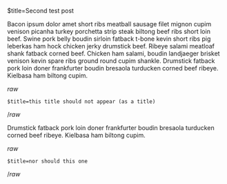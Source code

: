 $title=Second test post

Bacon ipsum dolor amet short ribs meatball sausage filet mignon cupim venison picanha turkey porchetta strip steak biltong beef ribs short loin beef. Swine pork belly boudin sirloin fatback t-bone kevin short ribs pig leberkas ham hock chicken jerky drumstick beef. Ribeye salami meatloaf shank fatback corned beef. Chicken ham salami, boudin landjaeger brisket venison kevin spare ribs ground round cupim shankle. Drumstick fatback pork loin doner frankfurter boudin bresaola turducken corned beef ribeye. Kielbasa ham biltong cupim.

$raw$

    $title=this title should not appear (as a title)

$/raw$

Drumstick fatback pork loin doner frankfurter boudin bresaola turducken corned beef ribeye. Kielbasa ham biltong cupim.

$raw$

    $title=nor should this one

$/raw$
